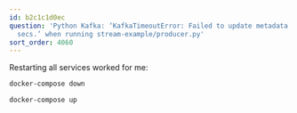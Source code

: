 ```yaml
---
id: b2c1c1d0ec
question: 'Python Kafka: ‘KafkaTimeoutError: Failed to update metadata after 60.0
  secs.’ when running stream-example/producer.py'
sort_order: 4060
---
```


Restarting all services worked for me:

```bash
docker-compose down

docker-compose up
```